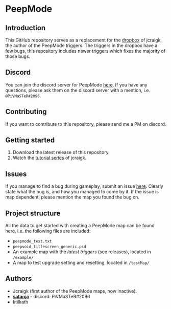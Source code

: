 # PeepMode
## Introduction
This GitHub repository serves as a replacement for the [dropbox](https://www.dropbox.com/sh/e1dx04lwdewngjp/AADw2ajP6x9YxOVt51MpbRTHa?dl=0) of jcraigk, the author of the PeepMode triggers. The triggers in the dropbox have a few bugs, this repository includes newer triggers which fixes the majority of those bugs. 

## Discord
You can join the discord server for PeepMode [here](https://discord.gg/5vs2aps). If you have any questions, please ask them on the discord server with a mention, i.e. `@PiVMaSTeR#2096`. 

## Contributing
If you want to contribute to this repository, please send me a PM on discord.

## Getting started
1.  Download the latest release of this repository.
2.  Watch the [tutorial series](https://www.youtube.com/playlist?list=PLDzri0UohfhqrfjMbGMNBRW05lhK0H12u) of jcraigk.

## Issues
If you manage to find a bug during gameplay, submit an issue [here](https://github.com/satanja/PeepMode/issues). Clearly state what the bug is, and how you managed to come by it. If the issue is map dependent, please mention the map you found the bug on. 

## Project structure
All the data to get started with creating a PeepMode map can be found here, i.e. the following files are included:

* `peepmode_text.txt` 
* `peepvoid_titlescreen_generic.psd`
* An example map with the _latest triggers_ (see releases), located in `/example/`
* A map to test upgrade setting and resetting, located in `/testMap/` 


## Authors
* Jcraigk (first author of the PeepMode maps, now inactive).
* **[satanja](https://github.com/satanja)** - discord: PiVMaSTeR#2096
* ktilkath

